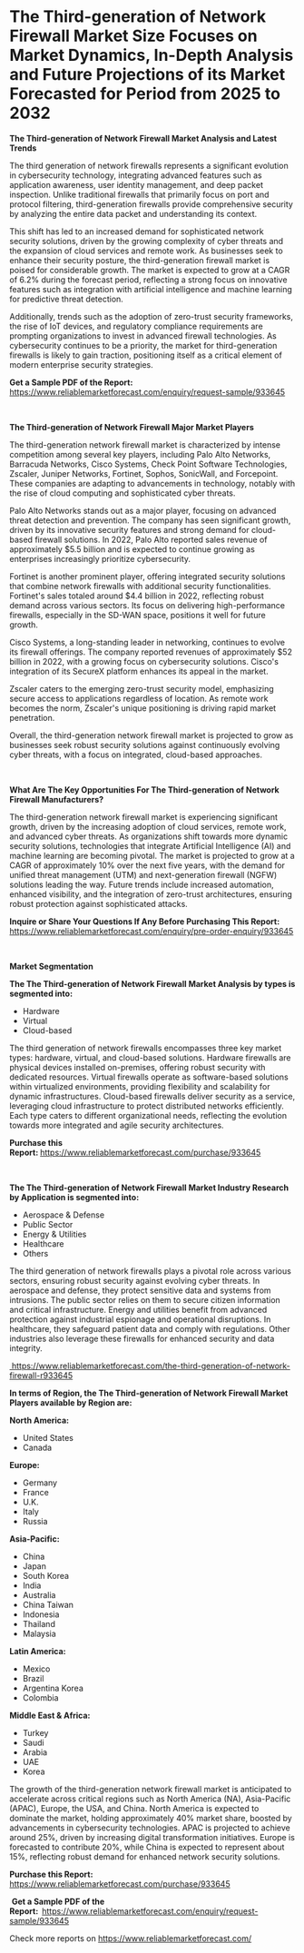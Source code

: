 <p><h1>The Third-generation of Network Firewall Market Size Focuses on Market Dynamics, In-Depth Analysis and Future Projections of its Market Forecasted for Period from 2025 to 2032</h1></p><p><strong>The Third-generation of Network Firewall Market Analysis and Latest Trends</strong></p>
<p><p>The third generation of network firewalls represents a significant evolution in cybersecurity technology, integrating advanced features such as application awareness, user identity management, and deep packet inspection. Unlike traditional firewalls that primarily focus on port and protocol filtering, third-generation firewalls provide comprehensive security by analyzing the entire data packet and understanding its context. </p><p>This shift has led to an increased demand for sophisticated network security solutions, driven by the growing complexity of cyber threats and the expansion of cloud services and remote work. As businesses seek to enhance their security posture, the third-generation firewall market is poised for considerable growth. The market is expected to grow at a CAGR of 6.2% during the forecast period, reflecting a strong focus on innovative features such as integration with artificial intelligence and machine learning for predictive threat detection.</p><p>Additionally, trends such as the adoption of zero-trust security frameworks, the rise of IoT devices, and regulatory compliance requirements are prompting organizations to invest in advanced firewall technologies. As cybersecurity continues to be a priority, the market for third-generation firewalls is likely to gain traction, positioning itself as a critical element of modern enterprise security strategies.</p></p>
<p><strong>Get a Sample PDF of the Report:&nbsp;</strong> <a href="https://www.reliablemarketforecast.com/enquiry/request-sample/933645?utm_campaign=1170&utm_medium=2&utm_source=Github&utm_content=ia&utm_term=11032025&utm_id=the-third-generation-of-network-firewall">https://www.reliablemarketforecast.com/enquiry/request-sample/933645</a></p>
<p>&nbsp;</p>
<p><strong>The Third-generation of Network Firewall Major Market Players</strong></p>
<p><p>The third-generation network firewall market is characterized by intense competition among several key players, including Palo Alto Networks, Barracuda Networks, Cisco Systems, Check Point Software Technologies, Zscaler, Juniper Networks, Fortinet, Sophos, SonicWall, and Forcepoint. These companies are adapting to advancements in technology, notably with the rise of cloud computing and sophisticated cyber threats.</p><p>Palo Alto Networks stands out as a major player, focusing on advanced threat detection and prevention. The company has seen significant growth, driven by its innovative security features and strong demand for cloud-based firewall solutions. In 2022, Palo Alto reported sales revenue of approximately $5.5 billion and is expected to continue growing as enterprises increasingly prioritize cybersecurity.</p><p>Fortinet is another prominent player, offering integrated security solutions that combine network firewalls with additional security functionalities. Fortinet's sales totaled around $4.4 billion in 2022, reflecting robust demand across various sectors. Its focus on delivering high-performance firewalls, especially in the SD-WAN space, positions it well for future growth.</p><p>Cisco Systems, a long-standing leader in networking, continues to evolve its firewall offerings. The company reported revenues of approximately $52 billion in 2022, with a growing focus on cybersecurity solutions. Cisco's integration of its SecureX platform enhances its appeal in the market.</p><p>Zscaler caters to the emerging zero-trust security model, emphasizing secure access to applications regardless of location. As remote work becomes the norm, Zscaler's unique positioning is driving rapid market penetration.</p><p>Overall, the third-generation network firewall market is projected to grow as businesses seek robust security solutions against continuously evolving cyber threats, with a focus on integrated, cloud-based approaches.</p></p>
<p>&nbsp;</p>
<p><strong>What Are The Key Opportunities For The Third-generation of Network Firewall Manufacturers?</strong></p>
<p><p>The third-generation network firewall market is experiencing significant growth, driven by the increasing adoption of cloud services, remote work, and advanced cyber threats. As organizations shift towards more dynamic security solutions, technologies that integrate Artificial Intelligence (AI) and machine learning are becoming pivotal. The market is projected to grow at a CAGR of approximately 10% over the next five years, with the demand for unified threat management (UTM) and next-generation firewall (NGFW) solutions leading the way. Future trends include increased automation, enhanced visibility, and the integration of zero-trust architectures, ensuring robust protection against sophisticated attacks.</p></p>
<p><strong>Inquire or Share Your Questions If Any Before Purchasing This Report:</strong> <a href="https://www.reliablemarketforecast.com/enquiry/pre-order-enquiry/933645?utm_campaign=1170&utm_medium=2&utm_source=Github&utm_content=ia&utm_term=11032025&utm_id=the-third-generation-of-network-firewall">https://www.reliablemarketforecast.com/enquiry/pre-order-enquiry/933645</a></p>
<p>&nbsp;</p>
<p><strong>Market Segmentation</strong></p>
<p><strong>The The Third-generation of Network Firewall Market Analysis by types is segmented into:</strong></p>
<p><ul><li>Hardware</li><li>Virtual</li><li>Cloud-based</li></ul></p>
<p><p>The third generation of network firewalls encompasses three key market types: hardware, virtual, and cloud-based solutions. Hardware firewalls are physical devices installed on-premises, offering robust security with dedicated resources. Virtual firewalls operate as software-based solutions within virtualized environments, providing flexibility and scalability for dynamic infrastructures. Cloud-based firewalls deliver security as a service, leveraging cloud infrastructure to protect distributed networks efficiently. Each type caters to different organizational needs, reflecting the evolution towards more integrated and agile security architectures.</p></p>
<p><strong>Purchase this Report:&nbsp;</strong><a href="https://www.reliablemarketforecast.com/purchase/933645?utm_campaign=1170&utm_medium=2&utm_source=Github&utm_content=ia&utm_term=11032025&utm_id=the-third-generation-of-network-firewall">https://www.reliablemarketforecast.com/purchase/933645</a></p>
<p>&nbsp;</p>
<p><strong>The The Third-generation of Network Firewall Market Industry Research by Application is segmented into:</strong></p>
<p><ul><li>Aerospace & Defense</li><li>Public Sector</li><li>Energy & Utilities</li><li>Healthcare</li><li>Others</li></ul></p>
<p><p>The third generation of network firewalls plays a pivotal role across various sectors, ensuring robust security against evolving cyber threats. In aerospace and defense, they protect sensitive data and systems from intrusions. The public sector relies on them to secure citizen information and critical infrastructure. Energy and utilities benefit from advanced protection against industrial espionage and operational disruptions. In healthcare, they safeguard patient data and comply with regulations. Other industries also leverage these firewalls for enhanced security and data integrity.</p></p>
<p><a href="https://www.reliablemarketforecast.com/the-third-generation-of-network-firewall-r933645?utm_campaign=1170&utm_medium=2&utm_source=Github&utm_content=ia&utm_term=11032025&utm_id=the-third-generation-of-network-firewall">&nbsp;https://www.reliablemarketforecast.com/the-third-generation-of-network-firewall-r933645</a></p>
<p><strong>In terms of Region, the The Third-generation of Network Firewall Market Players available by Region are:</strong></p>
<p>
    <p> <strong> North America: </strong>
        <ul>
            <li>United States</li>
            <li>Canada</li>
        </ul>
        </p> 
    <p> <strong> Europe: </strong>
        <ul>
            <li>Germany</li>
            <li>France</li>
            <li>U.K.</li>
            <li>Italy</li>
            <li>Russia</li>
        </ul>
        </p> 
    <p> <strong> Asia-Pacific: </strong>
        <ul>
            <li>China</li>
            <li>Japan</li>
            <li>South Korea</li>
            <li>India</li>
            <li>Australia</li>
            <li>China Taiwan</li>
            <li>Indonesia</li>
            <li>Thailand</li>
            <li>Malaysia</li>
        </ul>
        </p> 
    <p> <strong> Latin America: </strong>
        <ul>
            <li>Mexico</li>
            <li>Brazil</li>
            <li>Argentina Korea</li>
            <li>Colombia</li>
        </ul>
        </p> 
    <p> <strong> Middle East & Africa: </strong>
        <ul>
            <li>Turkey</li>
            <li>Saudi</li>
            <li>Arabia</li>
            <li>UAE</li>
            <li>Korea</li>
        </ul>
    </p>
    </p>
<p><p>The growth of the third-generation network firewall market is anticipated to accelerate across critical regions such as North America (NA), Asia-Pacific (APAC), Europe, the USA, and China. North America is expected to dominate the market, holding approximately 40% market share, boosted by advancements in cybersecurity technologies. APAC is projected to achieve around 25%, driven by increasing digital transformation initiatives. Europe is forecasted to contribute 20%, while China is expected to represent about 15%, reflecting robust demand for enhanced network security solutions.</p></p>
<p><strong>Purchase this Report: </strong><a href="https://www.reliablemarketforecast.com/purchase/933645?utm_campaign=1170&utm_medium=2&utm_source=Github&utm_content=ia&utm_term=11032025&utm_id=the-third-generation-of-network-firewall">https://www.reliablemarketforecast.com/purchase/933645</a></p>
<p>&nbsp;<strong>Get a Sample PDF of the Report:&nbsp;&nbsp;</strong><a href="https://www.reliablemarketforecast.com/enquiry/request-sample/933645?utm_campaign=1170&utm_medium=2&utm_source=Github&utm_content=ia&utm_term=11032025&utm_id=the-third-generation-of-network-firewall">https://www.reliablemarketforecast.com/enquiry/request-sample/933645</a></p>
<p><strong></strong></p>
<p>Check more reports on <a href="https://www.reliablemarketforecast.com/?utm_campaign=1170&utm_medium=2&utm_source=Github&utm_content=ia&utm_term=11032025&utm_id=the-third-generation-of-network-firewall">https://www.reliablemarketforecast.com/</a></p>